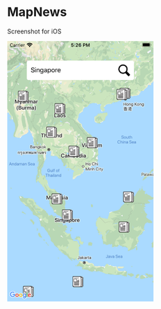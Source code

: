 # MapNews

Screenshot for iOS

<a href="url"><img src="https://github.com/MapNews/MapNews/blob/master/ios/Screenshots/landingpagewithicon.png" align="center" height="600"></a>
